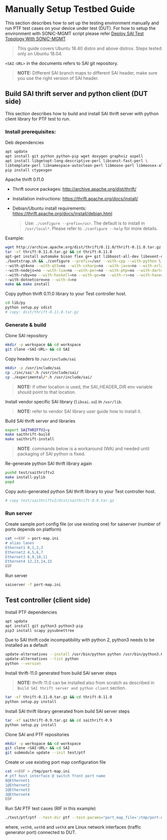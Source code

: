 # Manually Setup Testbed Guide

This section describes how to set up the testing environment manually and run PTF test cases on your device under test (DUT). 
For how to setup the environment with SONiC-MGMT script please refer [Deploy SAI Test Topology With SONiC-MGMT](DeploySAITestTopologyWithSONiC-MGMT.md)

  > This guide covers Ubuntu 18.40 distro and above distros. Steps tested only on Ubuntu 18.04.

`<SAI-URL>` in the documents refers to SAI git repository.

  > **NOTE:** Different SAI branch maps to different SAI header, make sure you use the right version of SAI header.

## Build SAI thrift server and python client (DUT side)

This section describes how to build and install SAI thrift server with python client library for PTF test to run.

### Install prerequisites:

Deb dependencies

```bash
apt update
apt install git python python-pip wget doxygen graphviz aspell
apt install libgetopt-long-descriptive-perl libconst-fast-perl \
libtemplate-perl libnamespace-autoclean-perl libmoose-perl libmoosex-aliases-perl
pip install ctypesgen
```

Apache thrift 0.11.0

- Thrift source packages: http://archive.apache.org/dist/thrift/
- Installation instructions: https://thrift.apache.org/docs/install/
- Debian/Ubuntu install requirements: https://thrift.apache.org/docs/install/debian.html

  > Use: `./configure --prefix=/usr`. The default is to install in `/usr/local*`. Please refer to `./configure --help` for more details.

Example:

```bash
wget http://archive.apache.org/dist/thrift/0.11.0/thrift-0.11.0.tar.gz
tar -xf thrift-0.11.0.tar.gz && cd thrift-0.11.0
apt-get install automake bison flex g++ git libboost-all-dev libevent-dev libssl-dev libtool make pkg-config
./bootstrap.sh && ./configure --prefix=/usr --with-cpp --with-python \
--with-qt4=no --with-qt5=no --with-csharp=no --with-java=no --with-erlang=no \
--with-nodejs=no --with-lua=no --with-per=no --with-php=no --with-dart=no \
--with-ruby=no --with-haskell=no --with-go=no --with-rs=no --with-haxe=no \
--with-dotnetcore=no --with-d=no
make && make install
```

Copy python thrift 0.11.0 library to your Test controller host.

```bash
cd lib/py
python setup.py sdist
# copy: dist/thrift-0.11.0.tar.gz
```

### Generate & build

Clone SAI repository

```bash
mkdir -p workspace && cd workspace
git clone <SAI-URL> && cd SAI
```

Copy headers to `/usr/include/sai`

```bash
mkdir -p /usr/include/sai
cp ./inc/sai*.h /usr/include/sai/
cp ./experimental/*.h /usr/include/sai/
```

  > **NOTE:** if other location is used, the SAI_HEADER_DIR env variable should point to that location.

Install vendor specific SAI library (`libsai.so`) in `/usr/lib`.

  > **NOTE:** refer to vendor SAI library user guide how to install it.

Build SAI thrift server and libraries

```bash
export SAITHRIFTV2=y
make saithrift-build
make saithrift-install
```

  > **NOTE**: commands below is a workaround (WA) and needed until packaging of SAI python is fixed.

Re-generate python SAI thrift library again

```bash
pushd test/saithriftv2
make install-pylib
popd
```

Copy auto-generated python SAI thrift library to your Test controller host.

```bash
# copy test/saithriftv2/dist/saithrift-0.9.tar.gz
```

### Run server

Create sample port config file (or use existing one) for saiserver (number of ports depends on platform)

```bash
cat <<EOF > port-map.ini
# alias lanes
Ethernet1 0,1,2,3
Ethernet2 4,5,6,7
Ethernet3 8,9,10,11
Ethernet4 12,13,14,15
EOF
```

Run server

```bash
saiserver -f port-map.ini
```

## Test controller (client side)

Install PTF dependencies

```bash
apt update
apt install git python3 python3-pip
pip3 install scapy pysubnettree
```

Due to SAI thrift code incompatibility with python 2, python3 needs to be installed as a default

```bash
update-alternatives --install /usr/bin/python python /usr/bin/python3.6 1
update-alternatives --list python
python --version
```

Install thrift-11.0 generated from build SAI server steps

  > **NOTE:** thrift-11.0 can be installed also from scratch as described in `Build SAI thrift server and python client` section.

```bash
tar -xf thrift-0.11.0.tar.gz && cd thrift-0.11.0
python setup.py install
```

Install SAI thrift library generated from build SAI server steps

```bash
tar -xf saithrift-0.9.tar.gz && cd saithrift-0.9
python setup.py install
```

Clone SAI and PTF repositories

```bash
mkdir -p workspace && cd workspace
git clone <SAI-URL> && cd SAI
git submodule update --init test/ptf
```

Create or use existing port map configuration file

```bash
cat <<EOF > /tmp/port-map.ini
# ptf host interface @ switch front port name
0@Ethernet1
1@Ethernet2
2@Ethernet3
3@Ethernet4
EOF
```

Run SAI PTF test cases (RIF in this example)

```bash
./test/ptf/ptf --test-dir ptf --test-params="port_map_file='/tmp/port-map.ini'" --interface 0@veth0 --interface 1@veth2 sairif
```

where, `veth0`, `veth0` and `vethX` are Linux network interfaces (traffic generator port) connected to DUT.
